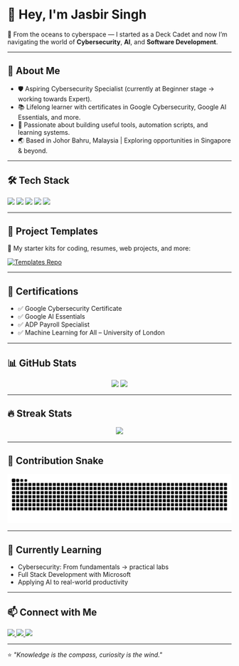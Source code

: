 # 👋 Hey, I'm Jasbir Singh  

🌊 From the oceans to cyberspace — I started as a Deck Cadet and now I’m navigating the world of **Cybersecurity**, **AI**, and **Software Development**.  

---

## 🚀 About Me
- 🛡️ Aspiring Cybersecurity Specialist (currently at Beginner stage → working towards Expert).  
- 📚 Lifelong learner with certificates in Google Cybersecurity, Google AI Essentials, and more.  
- 🔧 Passionate about building useful tools, automation scripts, and learning systems.  
- 🌏 Based in Johor Bahru, Malaysia | Exploring opportunities in Singapore & beyond.  

---

## 🛠️ Tech Stack
<p align="left">
  <img src="https://img.shields.io/badge/Python-3776AB?style=for-the-badge&logo=python&logoColor=white" />
  <img src="https://img.shields.io/badge/JavaScript-F7DF1E?style=for-the-badge&logo=javascript&logoColor=black" />
  <img src="https://img.shields.io/badge/Linux-FCC624?style=for-the-badge&logo=linux&logoColor=black" />
  <img src="https://img.shields.io/badge/Git-F05032?style=for-the-badge&logo=git&logoColor=white" />
  <img src="https://img.shields.io/badge/Cybersecurity-2E3440?style=for-the-badge&logo=protonvpn&logoColor=white" />
</p>  

---

## 📂 Project Templates
🔹 My starter kits for coding, resumes, web projects, and more:  

[![Templates Repo](https://img.shields.io/badge/Templates-View-blue?style=for-the-badge&logo=github)](https://github.com/jasbir88/templates)

---

## 📜 Certifications
- ✅ Google Cybersecurity Certificate  
- ✅ Google AI Essentials  
- ✅ ADP Payroll Specialist
- ✅ Machine Learning for All – University of London 

---

## 📊 GitHub Stats
<p align="center">
  <img src="https://github-readme-stats.vercel.app/api?username=jasbir88&show_icons=true&theme=tokyonight" height="160"/>
  <img src="https://github-readme-stats.vercel.app/api/top-langs/?username=jasbir88&layout=compact&theme=tokyonight" height="160"/>
</p>

---

## 🔥 Streak Stats
<p align="center">
  <img src="https://github-readme-streak-stats.herokuapp.com/?user=jasbir88&theme=tokyonight&hide_border=false" />
</p>

---

## 🐍 Contribution Snake
![snake gif](https://github.com/jasbir88/jasbir88/blob/output/github-contribution-grid-snake.svg)

---

## 🌱 Currently Learning
- Cybersecurity: From fundamentals → practical labs  
- Full Stack Development with Microsoft  
- Applying AI to real-world productivity  

---

## 📫 Connect with Me
<p align="left">
  <a href="https://www.linkedin.com/in/jasbir88/">
    <img src="https://img.shields.io/badge/LinkedIn-blue?style=for-the-badge&logo=linkedin&logoColor=white" />
  </a>
  <a href="mailto:jasbir.88@gmail.com">
    <img src="https://img.shields.io/badge/Email-D14836?style=for-the-badge&logo=gmail&logoColor=white" />
  </a>
  <a href="https://github.com/jasbir88">
    <img src="https://img.shields.io/badge/GitHub-000?style=for-the-badge&logo=github&logoColor=white" />
  </a>
</p>

---

⭐ *"Knowledge is the compass, curiosity is the wind."*  

